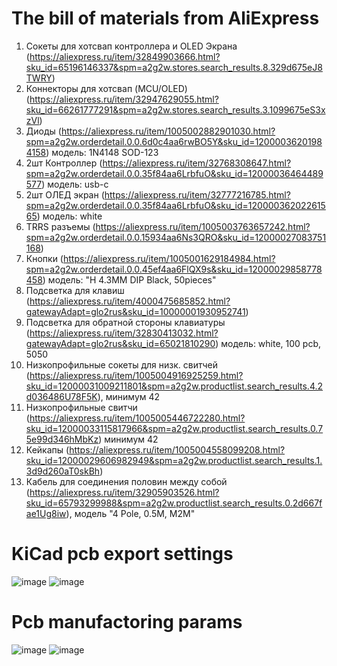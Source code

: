 
# The bill of materials from AliExpress
1. Сокеты для хотсвап контроллера и OLED Экрана (https://aliexpress.ru/item/32849903666.html?sku_id=65196146337&spm=a2g2w.stores.search_results.8.329d675eJ8TWRY)
2. Коннекторы для хотсвап (MCU/OLED) (https://aliexpress.ru/item/32947629055.html?sku_id=66261777291&spm=a2g2w.stores.search_results.3.1099675eS3xzVl)
2. Диоды (https://aliexpress.ru/item/1005002882901030.html?spm=a2g2w.orderdetail.0.0.6d0c4aa6rwBO5Y&sku_id=12000036201984158) модель: 1N4148 SOD-123
3. 2шт Контроллер (https://aliexpress.ru/item/32768308647.html?spm=a2g2w.orderdetail.0.0.35f84aa6LrbfuO&sku_id=12000036464489577) модель: usb-c
4. 2шт ОЛЕД экран (https://aliexpress.ru/item/32777216785.html?spm=a2g2w.orderdetail.0.0.35f84aa6LrbfuO&sku_id=12000036202261565) модель: white
5. TRRS разъемы (https://aliexpress.ru/item/1005003763657242.html?spm=a2g2w.orderdetail.0.0.15934aa6Ns3QRO&sku_id=12000027083751168)
6. Кнопки (https://aliexpress.ru/item/1005001629184984.html?spm=a2g2w.orderdetail.0.0.45ef4aa6FlQX9s&sku_id=12000029858778458)  модель: "H 4.3MM DIP Black, 50pieces"
7. Подсветка для клавиш (https://aliexpress.ru/item/4000475685852.html?gatewayAdapt=glo2rus&sku_id=10000001930952741)
8. Подсветка для обратной стороны клавиатуры (https://aliexpress.ru/item/32830413032.html?gatewayAdapt=glo2rus&sku_id=65021810290) модель: white, 100 pcb, 5050
9. Низкопрофильные сокеты для низк. свитчей (https://aliexpress.ru/item/1005004916925259.html?sku_id=12000031009211801&spm=a2g2w.productlist.search_results.4.2d036486U78F5K), минимум 42
10. Низкопрофильные свитчи (https://aliexpress.ru/item/1005005446722280.html?sku_id=12000033115817966&spm=a2g2w.productlist.search_results.0.75e99d346hMbKz) минимум 42
11. Кейкапы (https://aliexpress.ru/item/1005004558099208.html?sku_id=12000029606982949&spm=a2g2w.productlist.search_results.1.3d9d260aT0skBh)
12. Кабель для соединения половин между собой (https://aliexpress.ru/item/32905903526.html?sku_id=65793299988&spm=a2g2w.productlist.search_results.0.2d667fae1Ug8iw), модель "4 Pole, 0.5M,  M2M"

# KiCad pcb export settings
![image](https://github.com/kuz-alex/crkbd/assets/14982837/77ff5694-6a93-47dd-97c2-1c2010f6f602)
![image](https://github.com/kuz-alex/crkbd/assets/14982837/8f2ab979-84d6-4fae-8cd5-1f0372d6dea4)

# Pcb manufactoring params
![image](https://github.com/kuz-alex/crkbd/assets/14982837/a8588ca6-9da0-4184-a161-e382c570df74)
![image](https://github.com/kuz-alex/crkbd/assets/14982837/9e3d91f7-736c-4fd2-ae0f-b3403100d1db)
